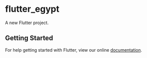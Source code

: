 # flutter_egypt

A new Flutter project.

## Getting Started

For help getting started with Flutter, view our online
[documentation](https://flutter.io/).
